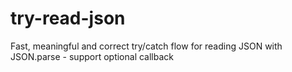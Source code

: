 # try-read-json
Fast, meaningful and correct try/catch flow for reading JSON with JSON.parse - support optional callback
